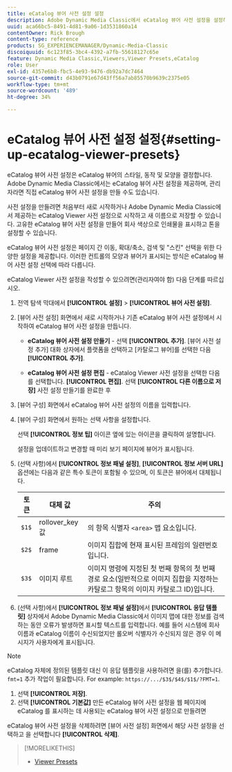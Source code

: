 ```yaml
---
title: eCatalog 뷰어 사전 설정 설정
description: Adobe Dynamic Media Classic에서 eCatalog 뷰어 사전 설정을 설정하는 방법을 알아봅니다.
uuid: aca66bc5-8491-4d81-9a06-1d3531860a14
contentOwner: Rick Brough
content-type: reference
products: SG_EXPERIENCEMANAGER/Dynamic-Media-Classic
discoiquuid: 6c123f85-3bc4-4392-a7fb-55618127c65e
feature: Dynamic Media Classic,Viewers,Viewer Presets,eCatalog
role: User
exl-id: 4357e6b8-fbc5-4e93-9476-db92a7dc7464
source-git-commit: d43b0791e67d43ff56a7ab85570b9639c2375e05
workflow-type: tm+mt
source-wordcount: '489'
ht-degree: 34%

---
```


# eCatalog 뷰어 사전 설정 설정{#setting-up-ecatalog-viewer-presets}

eCatalog 뷰어 사전 설정은 eCatalog 뷰어의 스타일, 동작 및 모양을 결정합니다. Adobe Dynamic Media Classic에서는 eCatalog 뷰어 사전 설정을 제공하며, 관리자라면 직접 eCatalog 뷰어 사전 설정을 만들 수도 있습니다.

사전 설정을 만들려면 처음부터 새로 시작하거나 Adobe Dynamic Media Classic에서 제공하는 eCatalog Viewer 사전 설정으로 시작하고 새 이름으로 저장할 수 있습니다. 고유한 eCatalog 뷰어 사전 설정을 만들어 회사 색상으로 인쇄물을 표시하고 톤을 설정할 수 있습니다.

eCatalog 뷰어 사전 설정은 페이지 간 이동, 확대/축소, 검색 및 &quot;스킨&quot; 선택을 위한 다양한 설정을 제공합니다. 이러한 컨트롤의 모양과 뷰어가 표시되는 방식은 eCatalog 뷰어 사전 설정 선택에 따라 다릅니다.

eCatalog Viewer 사전 설정을 작성할 수 있으려면(관리자여야 함) 다음 단계를 따르십시오.

1. 전역 탐색 막대에서 **[!UICONTROL 설정]** > **[!UICONTROL 뷰어 사전 설정]**.
1. [뷰어 사전 설정] 화면에서 새로 시작하거나 기존 eCatalog 뷰어 사전 설정에서 시작하여 eCatalog 뷰어 사전 설정을 만듭니다.

   * **eCatalog 뷰어 사전 설정 만들기** - 선택 **[!UICONTROL 추가]**. [뷰어 사전 설정 추가] 대화 상자에서 플랫폼을 선택하고 [카탈로그 뷰어]를 선택한 다음 **[!UICONTROL 추가]**.

   * **eCatalog 뷰어 사전 설정 편집** - eCatalog Viewer 사전 설정을 선택한 다음 를 선택합니다. **[!UICONTROL 편집]**. 선택 **[!UICONTROL 다른 이름으로 저장]** 사전 설정 만들기를 완료한 후

1. [뷰어 구성] 화면에서 eCatalog 뷰어 사전 설정의 이름을 입력합니다.
1. [뷰어 구성] 화면에서 원하는 선택 사항을 설정합니다.

   선택 **[!UICONTROL 정보 팁]** 아이콘 옆에 있는 아이콘을 클릭하여 설명합니다.

   설정을 업데이트하고 변경할 때 미리 보기 페이지에 뷰어가 표시됩니다.

1. (선택 사항)에서 **[!UICONTROL 정보 패널 설정]**, **[!UICONTROL 정보 서버 URL]** 옵션에는 다음과 같은 특수 토큰이 포함될 수 있으며, 이 토큰은 뷰어에서 대체됩니다.

   | 토큰 | 대체 값 | 주의 |
   | --- | --- | --- |
   | `$1$` | rollover_key 값 | 의 항목 식별자 `<area>` 맵 요소입니다. |
   | `$2$` | frame | 이미지 집합에 현재 표시된 프레임의 일련번호입니다. |
   | `$3$` | 이미지 루트 | 이미지 명령에 지정된 첫 번째 항목의 첫 번째 경로 요소(일반적으로 이미지 집합을 지정하는 카탈로그 항목의 이미지 카탈로그 ID)입니다. |

1. (선택 사항)에서 **[!UICONTROL 정보 패널 설정]**&#x200B;에서 **[!UICONTROL 응답 템플릿]** 상자에서 Adobe Dynamic Media Classic에서 이미지 맵에 대한 정보를 검색하는 동안 오류가 발생하면 표시할 텍스트를 입력합니다. 예를 들어 시스템에 회사 이름과 eCatalog 이름이 수신되었지만 롤오버 식별자가 수신되지 않은 경우 이 메시지가 사용자에게 표시됩니다.

>[!NOTE]
>
>eCatalog 자체에 정의된 템플릿 대신 이 응답 템플릿을 사용하려면 을(를) 추가합니다. `fmt=1` 추가 작업이 필요합니다. For example: `https://.../$3$/$4$/$1$/?FMT=1`.

1. 선택 **[!UICONTROL 저장]**.
1. 선택 **[!UICONTROL 기본값]** 만든 eCatalog 뷰어 사전 설정을 웹 페이지에 eCatalog 를 표시하는 데 사용되는 eCatalog 뷰어 사전 설정으로 만들려면

eCatalog 뷰어 사전 설정을 삭제하려면 [뷰어 사전 설정] 화면에서 해당 사전 설정을 선택하고 을 선택합니다 **[!UICONTROL 삭제]**.

>[!MORELIKETHIS]
>
>* [Viewer Presets](application-setup.md#viewer_presets)

